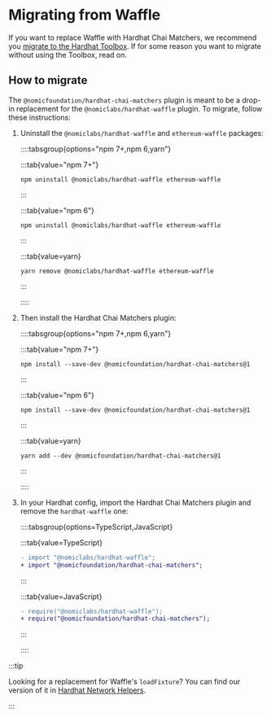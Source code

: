 # Migrating from Waffle

If you want to replace Waffle with Hardhat Chai Matchers, we recommend you [migrate to the Hardhat Toolbox](/hardhat-runner/docs/guides/migrating-from-hardhat-waffle). If for some reason you want to migrate without using the Toolbox, read on.

## How to migrate

The `@nomicfoundation/hardhat-chai-matchers` plugin is meant to be a drop-in replacement for the `@nomiclabs/hardhat-waffle` plugin. To migrate, follow these instructions:

1. Uninstall the `@nomiclabs/hardhat-waffle` and `ethereum-waffle` packages:

   ::::tabsgroup{options="npm 7+,npm 6,yarn"}

   :::tab{value="npm 7+"}

   ```
   npm uninstall @nomiclabs/hardhat-waffle ethereum-waffle
   ```

   :::

   :::tab{value="npm 6"}

   ```
   npm uninstall @nomiclabs/hardhat-waffle ethereum-waffle
   ```

   :::

   :::tab{value=yarn}

   ```
   yarn remove @nomiclabs/hardhat-waffle ethereum-waffle
   ```

   :::

   ::::

2. Then install the Hardhat Chai Matchers plugin:

   ::::tabsgroup{options="npm 7+,npm 6,yarn"}

   :::tab{value="npm 7+"}

   ```
   npm install --save-dev @nomicfoundation/hardhat-chai-matchers@1
   ```

   :::

   :::tab{value="npm 6"}

   ```
   npm install --save-dev @nomicfoundation/hardhat-chai-matchers@1
   ```

   :::

   :::tab{value=yarn}

   ```
   yarn add --dev @nomicfoundation/hardhat-chai-matchers@1
   ```

   :::

   ::::

3. In your Hardhat config, import the Hardhat Chai Matchers plugin and remove the `hardhat-waffle` one:

   ::::tabsgroup{options=TypeScript,JavaScript}

   :::tab{value=TypeScript}

   ```diff
   - import "@nomiclabs/hardhat-waffle";
   + import "@nomicfoundation/hardhat-chai-matchers";
   ```

   :::

   :::tab{value=JavaScript}

   ```diff
   - require("@nomiclabs/hardhat-waffle");
   + require("@nomicfoundation/hardhat-chai-matchers");
   ```

   :::

   ::::

:::tip

Looking for a replacement for Waffle's `loadFixture`? You can find our version of it in [Hardhat Network Helpers](/hardhat-network-helpers/docs/reference#fixtures).

:::
